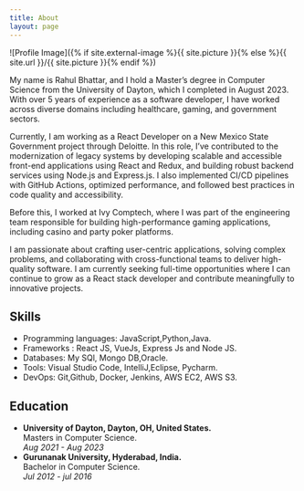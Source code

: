 ```yaml
---
title: About
layout: page
---
```

![Profile Image]({% if site.external-image %}{{ site.picture }}{% else %}{{ site.url }}/{{ site.picture }}{% endif %})

<p>My name is Rahul Bhattar, and I hold a Master’s degree in Computer Science from the University of Dayton, which I completed in August 2023. With over 5 years of experience as a software developer, I have worked across diverse domains including healthcare, gaming, and government sectors.

Currently, I am working as a React Developer on a New Mexico State Government project through Deloitte. In this role, I’ve contributed to the modernization of legacy systems by developing scalable and accessible front-end applications using React and Redux, and building robust backend services using Node.js and Express.js. I also implemented CI/CD pipelines with GitHub Actions, optimized performance, and followed best practices in code quality and accessibility.

Before this, I worked at Ivy Comptech, where I was part of the engineering team responsible for building high-performance gaming applications, including casino and party poker platforms.

I am passionate about crafting user-centric applications, solving complex problems, and collaborating with cross-functional teams to deliver high-quality software. I am currently seeking full-time opportunities where I can continue to grow as a React stack developer and contribute meaningfully to innovative projects.

</p>

<h2>Skills</h2>

<ul class="skill-list">
<li>Programming languages: JavaScript,Python,Java. </li>
<li> Frameworks : React JS, VueJs, Express Js and Node JS.</li>
<li>Databases: My SQl, Mongo DB,Oracle.</li>
<li>Tools: Visual Studio Code, IntelliJ,Eclipse, Pycharm.</li>
<li>DevOps: Git,Github, Docker, Jenkins, AWS EC2, AWS S3.</li>


</ul>

<h2>Education</h2>

<ul>
	<li><strong>University of Dayton, Dayton, OH, United States.</strong><br>
	Masters in Computer Science.<br>
	<i>Aug 2021 - Aug 2023</i></li>
	<li><strong>Gurunanak University, Hyderabad, India.</strong><br>
	Bachelor in Computer Science.<br>
	<i>Jul 2012 - jul 2016</i></li>
</ul>

